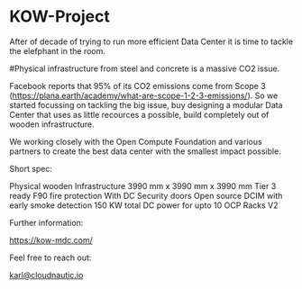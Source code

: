 # KOW-Project

After of decade of trying to run more efficient Data Center it is time to tackle the elefphant in the room. 

#Physical infrastructure from steel and concrete is a massive CO2 issue.

Facebook reports that 95% of its CO2 emissions come from Scope 3 (https://plana.earth/academy/what-are-scope-1-2-3-emissions/).
So we started focussing on tackling the big issue, buy designing a modular Data Center that uses as little recources a possible, 
build completely out of wooden infrastructure. 

We working closely with the Open Compute Foundation and various partners to create the best data center with the smallest impact possible. 

Short spec:

Physical wooden Infrastructure 3990 mm x 3990 mm x 3990 mm
Tier 3 ready
F90 fire protection
With DC Security doors
Open source DCIM with early smoke detection
150 KW total DC power
for upto 10 OCP Racks V2


Further information: 

https://kow-mdc.com/

Feel free to reach out: 

karl@cloudnautic.io

